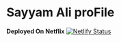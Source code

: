 # Sayyam Ali proFile

**Deployed On Netflix**  [![Netlify Status](https://api.netlify.com/api/v1/badges/b7c86c57-410f-4b6d-b18b-f03da4315101/deploy-status)](https://app.netlify.com/sites/pensive-meitner-4305ae/deploys)


